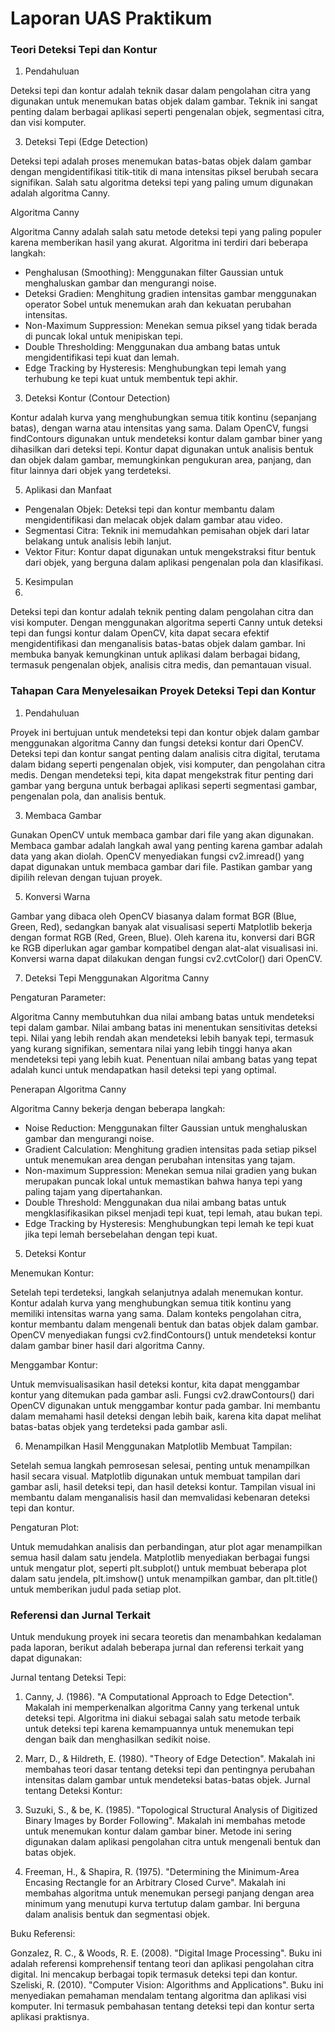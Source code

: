 # Laporan UAS Praktikum

### Teori Deteksi Tepi dan Kontur
1. Pendahuluan
   
Deteksi tepi dan kontur adalah teknik dasar dalam pengolahan citra yang digunakan untuk menemukan batas objek dalam gambar. Teknik ini sangat penting dalam berbagai aplikasi seperti pengenalan objek, segmentasi citra, dan visi komputer.

3. Deteksi Tepi (Edge Detection)
   
Deteksi tepi adalah proses menemukan batas-batas objek dalam gambar dengan mengidentifikasi titik-titik di mana intensitas piksel berubah secara signifikan. Salah satu algoritma deteksi tepi yang paling umum digunakan adalah algoritma Canny.

Algoritma Canny

Algoritma Canny adalah salah satu metode deteksi tepi yang paling populer karena memberikan hasil yang akurat. Algoritma ini terdiri dari beberapa langkah:

- Penghalusan (Smoothing): Menggunakan filter Gaussian untuk menghaluskan gambar dan mengurangi noise.
- Deteksi Gradien: Menghitung gradien intensitas gambar menggunakan operator Sobel untuk menemukan arah dan kekuatan perubahan intensitas.
- Non-Maximum Suppression: Menekan semua piksel yang tidak berada di puncak lokal untuk menipiskan tepi.
- Double Thresholding: Menggunakan dua ambang batas untuk mengidentifikasi tepi kuat dan lemah.
- Edge Tracking by Hysteresis: Menghubungkan tepi lemah yang terhubung ke tepi kuat untuk membentuk tepi akhir.

3. Deteksi Kontur (Contour Detection)
   
Kontur adalah kurva yang menghubungkan semua titik kontinu (sepanjang batas), dengan warna atau intensitas yang sama. Dalam OpenCV, fungsi findContours digunakan untuk mendeteksi kontur dalam gambar biner yang dihasilkan dari deteksi tepi. Kontur dapat digunakan untuk analisis bentuk dan objek dalam gambar, memungkinkan pengukuran area, panjang, dan fitur lainnya dari objek yang terdeteksi.

5. Aplikasi dan Manfaat
- Pengenalan Objek: Deteksi tepi dan kontur membantu dalam mengidentifikasi dan melacak objek dalam gambar atau video.
- Segmentasi Citra: Teknik ini memudahkan pemisahan objek dari latar belakang untuk analisis lebih lanjut.
- Vektor Fitur: Kontur dapat digunakan untuk mengekstraksi fitur bentuk dari objek, yang berguna dalam aplikasi pengenalan pola dan klasifikasi.

5. Kesimpulan
6. 
Deteksi tepi dan kontur adalah teknik penting dalam pengolahan citra dan visi komputer. Dengan menggunakan algoritma seperti Canny untuk deteksi tepi dan fungsi kontur dalam OpenCV, kita dapat secara efektif mengidentifikasi dan menganalisis batas-batas objek dalam gambar. Ini membuka banyak kemungkinan untuk aplikasi dalam berbagai bidang, termasuk pengenalan objek, analisis citra medis, dan pemantauan visual.


### Tahapan Cara Menyelesaikan Proyek Deteksi Tepi dan Kontur
1. Pendahuluan
   
Proyek ini bertujuan untuk mendeteksi tepi dan kontur objek dalam gambar menggunakan algoritma Canny dan fungsi deteksi kontur dari OpenCV. Deteksi tepi dan kontur sangat penting dalam analisis citra digital, terutama dalam bidang seperti pengenalan objek, visi komputer, dan pengolahan citra medis. Dengan mendeteksi tepi, kita dapat mengekstrak fitur penting dari gambar yang berguna untuk berbagai aplikasi seperti segmentasi gambar, pengenalan pola, dan analisis bentuk.

3. Membaca Gambar
   
Gunakan OpenCV untuk membaca gambar dari file yang akan digunakan. Membaca gambar adalah langkah awal yang penting karena gambar adalah data yang akan diolah. OpenCV menyediakan fungsi cv2.imread() yang dapat digunakan untuk membaca gambar dari file. Pastikan gambar yang dipilih relevan dengan tujuan proyek.

5. Konversi Warna
   
Gambar yang dibaca oleh OpenCV biasanya dalam format BGR (Blue, Green, Red), sedangkan banyak alat visualisasi seperti Matplotlib bekerja dengan format RGB (Red, Green, Blue). Oleh karena itu, konversi dari BGR ke RGB diperlukan agar gambar kompatibel dengan alat-alat visualisasi ini. Konversi warna dapat dilakukan dengan fungsi cv2.cvtColor() dari OpenCV.

7. Deteksi Tepi Menggunakan Algoritma Canny
   
Pengaturan Parameter:

Algoritma Canny membutuhkan dua nilai ambang batas untuk mendeteksi tepi dalam gambar. Nilai ambang batas ini menentukan sensitivitas deteksi tepi. Nilai yang lebih rendah akan mendeteksi lebih banyak tepi, termasuk yang kurang signifikan, sementara nilai yang lebih tinggi hanya akan mendeteksi tepi yang lebih kuat. Penentuan nilai ambang batas yang tepat adalah kunci untuk mendapatkan hasil deteksi tepi yang optimal.

Penerapan Algoritma Canny

Algoritma Canny bekerja dengan beberapa langkah:

- Noise Reduction: Menggunakan filter Gaussian untuk menghaluskan gambar dan mengurangi noise.
- Gradient Calculation: Menghitung gradien intensitas pada setiap piksel untuk menemukan area dengan perubahan intensitas yang tajam.
- Non-maximum Suppression: Menekan semua nilai gradien yang bukan merupakan puncak lokal untuk memastikan bahwa hanya tepi yang paling tajam yang dipertahankan.
- Double Threshold: Menggunakan dua nilai ambang batas untuk mengklasifikasikan piksel menjadi tepi kuat, tepi lemah, atau bukan tepi.
- Edge Tracking by Hysteresis: Menghubungkan tepi lemah ke tepi kuat jika tepi lemah bersebelahan dengan tepi kuat.

5. Deteksi Kontur
   
Menemukan Kontur:

Setelah tepi terdeteksi, langkah selanjutnya adalah menemukan kontur. Kontur adalah kurva yang menghubungkan semua titik kontinu yang memiliki intensitas warna yang sama. Dalam konteks pengolahan citra, kontur membantu dalam mengenali bentuk dan batas objek dalam gambar. OpenCV menyediakan fungsi cv2.findContours() untuk mendeteksi kontur dalam gambar biner hasil dari algoritma Canny.

Menggambar Kontur:

Untuk memvisualisasikan hasil deteksi kontur, kita dapat menggambar kontur yang ditemukan pada gambar asli. Fungsi cv2.drawContours() dari OpenCV digunakan untuk menggambar kontur pada gambar. Ini membantu dalam memahami hasil deteksi dengan lebih baik, karena kita dapat melihat batas-batas objek yang terdeteksi pada gambar asli.

6. Menampilkan Hasil Menggunakan Matplotlib
Membuat Tampilan:

Setelah semua langkah pemrosesan selesai, penting untuk menampilkan hasil secara visual. Matplotlib digunakan untuk membuat tampilan dari gambar asli, hasil deteksi tepi, dan hasil deteksi kontur. Tampilan visual ini membantu dalam menganalisis hasil dan memvalidasi kebenaran deteksi tepi dan kontur.

Pengaturan Plot:

Untuk memudahkan analisis dan perbandingan, atur plot agar menampilkan semua hasil dalam satu jendela. Matplotlib menyediakan berbagai fungsi untuk mengatur plot, seperti plt.subplot() untuk membuat beberapa plot dalam satu jendela, plt.imshow() untuk menampilkan gambar, dan plt.title() untuk memberikan judul pada setiap plot.

### Referensi dan Jurnal Terkait
Untuk mendukung proyek ini secara teoretis dan menambahkan kedalaman pada laporan, berikut adalah beberapa jurnal dan referensi terkait yang dapat digunakan:

Jurnal tentang Deteksi Tepi:

1. Canny, J. (1986). "A Computational Approach to Edge Detection". Makalah ini memperkenalkan algoritma Canny yang terkenal untuk deteksi tepi. Algoritma ini diakui sebagai salah satu metode terbaik untuk deteksi tepi karena kemampuannya untuk menemukan tepi dengan baik dan menghasilkan sedikit noise.

2. Marr, D., & Hildreth, E. (1980). "Theory of Edge Detection". Makalah ini membahas teori dasar tentang deteksi tepi dan pentingnya perubahan intensitas dalam gambar untuk mendeteksi batas-batas objek.
Jurnal tentang Deteksi Kontur:

1. Suzuki, S., & be, K. (1985). "Topological Structural Analysis of Digitized Binary Images by Border Following". Makalah ini membahas metode untuk menemukan kontur dalam gambar biner. Metode ini sering digunakan dalam aplikasi pengolahan citra untuk mengenali bentuk dan batas objek.

2. Freeman, H., & Shapira, R. (1975). "Determining the Minimum-Area Encasing Rectangle for an Arbitrary Closed Curve". Makalah ini membahas algoritma untuk menemukan persegi panjang dengan area minimum yang menutupi kurva tertutup dalam gambar. Ini berguna dalam analisis bentuk dan segmentasi objek.

Buku Referensi:

Gonzalez, R. C., & Woods, R. E. (2008). "Digital Image Processing". Buku ini adalah referensi komprehensif tentang teori dan aplikasi pengolahan citra digital. Ini mencakup berbagai topik termasuk deteksi tepi dan kontur.
Szeliski, R. (2010). "Computer Vision: Algorithms and Applications". Buku ini menyediakan pemahaman mendalam tentang algoritma dan aplikasi visi komputer. Ini termasuk pembahasan tentang deteksi tepi dan kontur serta aplikasi praktisnya.
